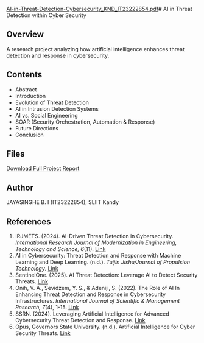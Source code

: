 [AI-in-Threat-Detection-Cybersecurity_KND_IT23222854.pdf](https://github.com/user-attachments/files/20360179/AI-in-Threat-Detection-Cybersecurity_KND_IT23222854.pdf)# AI in Threat Detection within Cyber Security

## Overview
A research project analyzing how artificial intelligence enhances threat detection and response in cybersecurity.

## Contents
- Abstract
- Introduction
- Evolution of Threat Detection
- AI in Intrusion Detection Systems
- AI vs. Social Engineering
- SOAR (Security Orchestration, Automation & Response)
- Future Directions
- Conclusion

## Files
[Download Full Project Report]([AI-in-Threat-Detection-Cybersecurity_KND_IT23222854.pdf](https://github.com/user-attachments/files/20360215/AI-in-Threat-Detection-Cybersecurity_KND_IT23222854.pdf))

## Author
JAYASINGHE B. I (IT23222854), SLIIT Kandy

## References

1. IRJMETS. (2024). AI-Driven Threat Detection in Cybersecurity. *International Research Journal of Modernization in Engineering, Technology and Science, 6*(11). [Link](https://www.irjmets.com/uploadedfiles/paper/issue_11_november_2024/38223/final/fin_irjmets1716044548.pdf)
2. AI in Cybersecurity: Threat Detection and Response with Machine Learning and Deep Learning. (n.d.). *Tuijin Jishu/Journal of Propulsion Technology*. [Link](https://www.semanticscholar.org/paper/AI-in-Cybersecurity%3A-Threat-Detection-and-Response-Li-Yin/4a4f0d7b2c4c6a5e0d4a7d6e1b7c7a7b2b6d4c7e)
3. SentinelOne. (2025). AI Threat Detection: Leverage AI to Detect Security Threats. [Link](https://www.sentinelone.com/blog/ai-threat-detection-leverage-ai-to-detect-security-threats/)
4. Onih, V. A., Sevidzem, Y. S., & Adeniji, S. (2022). The Role of AI In Enhancing Threat Detection and Response in Cybersecurity Infrastructures. *International Journal of Scientific & Management Research, 7*(4), 1-15. [Link](https://www.researchgate.net/publication/360735351_The_Role_of_AI_In_Enhancing_Threat_Detection_and_Response_in_Cybersecurity_Infrastructures)
5. SSRN. (2024). Leveraging Artificial Intelligence for Advanced Cybersecurity Threat Detection and Response. [Link](https://papers.ssrn.com/sol3/papers.cfm?abstract_id=4698581)
6. Opus, Governors State University. (n.d.). Artificial Intelligence for Cyber Security Threats. [Link](https://opus.govst.edu/theses/1237/)
